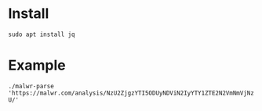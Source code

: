 # Install
`sudo apt install jq`

# Example
`./malwr-parse 'https://malwr.com/analysis/NzU2ZjgzYTI5ODUyNDViN2IyYTY1ZTE2N2VmNmVjNzU/'`
